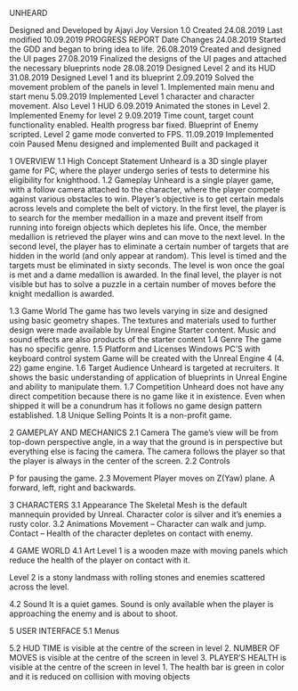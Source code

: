 UNHEARD

Designed and Developed by Ajayi Joy
Version 1.0
Created 24.08.2019
Last modified 10.09.2019
PROGRESS REPORT
Date	Changes
24.08.2019	Started the GDD and began to bring idea to life.
26.08.2019	Created and designed the UI pages
27.08.2019	Finalized the designs of the UI pages and attached the necessary blueprints node 
28.08.2019	Designed Level 2 and its HUD
31.08.2019	Designed Level 1 and its blueprint
2.09.2019	Solved the movement problem of the panels in level 1. 
Implemented main menu and start menu
5.09.2019	Implemented Level 1 character and character movement. 
Also Level 1  HUD
6.09.2019	Animated the stones in Level 2. 
Implemented Enemy for level 2
9.09.2019	Time count, target count functionality enabled.
Health progress bar fixed. 
Blueprint of Enemy scripted. 
Level 2 game mode converted to FPS.
11.09.2019	Implemented coin
Paused Menu designed and implemented
Built and packaged it

1 OVERVIEW
1.1	High Concept Statement
Unheard is a 3D single player game for PC, where the player undergo series of tests to determine his eligibility for knighthood.
1.2	Gameplay
Unheard is a single player game, with a follow camera attached to the character, where the player compete against various obstacles to win.
Player’s objective is to get certain medals across levels and complete the belt of victory.
In the first level, the player is to search for the member medallion in a maze and prevent itself from running into foreign objects which depletes his life. Once, the member medallion is retrieved the player wins and can move to the next level.
In the second level, the player has to eliminate a certain number of targets that are hidden in the world (and only appear at random). This level is timed and the targets must be eliminated in sixty seconds. The level is won once the goal is met and a dame medallion is awarded.
In the final level, the player is not visible but has to solve a puzzle in a certain number of moves before the knight medallion is awarded.
 

1.3	Game World
The game has two levels varying in size and designed using basic geometry shapes. 
The textures and materials used to further design were made available by Unreal Engine Starter content.
Music and sound effects are also products of the starter content
1.4	Genre
The game has no specific genre.
1.5	Platform and Licenses
Windows PC’S with keyboard control system
Game will be created with the Unreal Engine 4 (4. 22) game engine.
1.6	Target Audience
Unheard is targeted at recruiters. It shows the basic understanding of application of blueprints in Unreal Engine and ability to manipulate them.
1.7	Competition
Unheard does not have any direct competition because there is no game like it in existence. Even when shipped it will be a conundrum has it follows no  game design pattern established.
1.8	Unique Selling Points
It is a non-profit game.



2	GAMEPLAY AND MECHANICS
2.1	Camera
The game’s view will be from top-down perspective angle, in a way that the ground is in perspective but everything else is facing the camera.
The camera follows the player so that the player is always in the center of the screen.
2.2	Controls
                    
P for pausing the game.
2.3	Movement
Player moves on Z(Yaw) plane. A forward, left, right and backwards.


3	CHARACTERS
3.1	Appearance
The Skeletal Mesh is the default mannequin provided by Unreal. Character color is silver and it’s enemies a rusty color.
3.2	Animations
Movement – Character  can walk and jump.
Contact – Health of the character depletes on contact with enemy.


4	GAME WORLD
4.1	Art
Level 1 is a wooden maze with moving panels which reduce the health of the player on contact with it.
 
Level 2 is a stony landmass with rolling stones and enemies scattered across the level.
  


4.2	Sound
It is a quiet games. Sound is only available when the player is approaching the enemy and is about to shoot.


5	USER INTERFACE 
5.1	Menus


 5.2	HUD
TIME is visible at the centre of the screen in level 2. 
NUMBER OF MOVES is visible at the centre of the screen in level 3.
PLAYER’S HEALTH is visible at the centre of the screen in level 1. The health bar is green in color and it is reduced on collision with moving objects
